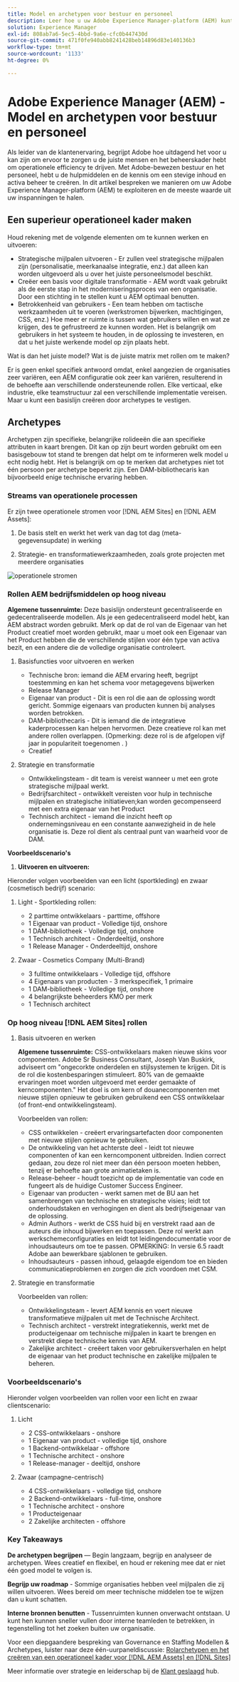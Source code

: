 ```yaml
---
title: Model en archetypen voor bestuur en personeel
description: Leer hoe u uw Adobe Experience Manager-platform (AEM) kunt exploiteren en de meeste waarde van uw inspanningen krijgt.
solution: Experience Manager
exl-id: 808ab7a6-5ec5-4bbd-9a6e-cfc0b447430d
source-git-commit: 471f0fe940abb8241428beb14896d83e140136b3
workflow-type: tm+mt
source-wordcount: '1133'
ht-degree: 0%

---
```


# Adobe Experience Manager (AEM) - Model en archetypen voor bestuur en personeel

Als leider van de klantenervaring, begrijpt Adobe hoe uitdagend het voor u kan zijn om ervoor te zorgen u de juiste mensen en het beheerskader hebt om operationele efficiency te drijven. Met Adobe-bewezen bestuur en het personeel, hebt u de hulpmiddelen en de kennis om een stevige inhoud en activa beheer te creëren. In dit artikel bespreken we manieren om uw Adobe Experience Manager-platform (AEM) te exploiteren en de meeste waarde uit uw inspanningen te halen.

## Een superieur operationeel kader maken

Houd rekening met de volgende elementen om te kunnen werken en uitvoeren:

* Strategische mijlpalen uitvoeren - Er zullen veel strategische mijlpalen zijn (personalisatie, meerkanaalse integratie, enz.) dat alleen kan worden uitgevoerd als u over het juiste personeelsmodel beschikt.
* Creëer een basis voor digitale transformatie - AEM wordt vaak gebruikt als de eerste stap in het moderniseringsproces van een organisatie. Door een stichting in te stellen kunt u AEM optimaal benutten.
* Betrokkenheid van gebruikers - Een team hebben om tactische werkzaamheden uit te voeren (werkstromen bijwerken, machtigingen, CSS, enz.) Hoe meer er ruimte is tussen wat gebruikers willen en wat ze krijgen, des te gefrustreerd ze kunnen worden. Het is belangrijk om gebruikers in het systeem te houden, in de oplossing te investeren, en dat u het juiste werkende model op zijn plaats hebt.

Wat is dan het juiste model? Wat is de juiste matrix met rollen om te maken?

Er is geen enkel specifiek antwoord omdat, enkel aangezien de organisaties zeer variëren, een AEM configuratie ook zeer kan variëren, resulterend in de behoefte aan verschillende ondersteunende rollen. Elke verticaal, elke industrie, elke teamstructuur zal een verschillende implementatie vereisen. Maar u kunt een basislijn creëren door archetypes te vestigen.

## Archetypes

Archetypen zijn specifieke, belangrijke rolideeën die aan specifieke attributen in kaart brengen. Dit kan op zijn beurt worden gebruikt om een basisgebouw tot stand te brengen dat helpt om te informeren welk model u echt nodig hebt. Het is belangrijk om op te merken dat archetypes niet tot één persoon per archetype beperkt zijn. Een DAM-bibliothecaris kan bijvoorbeeld enige technische ervaring hebben.

### Streams van operationele processen

Er zijn twee operationele stromen voor [!DNL AEM Sites] en [!DNL AEM Assets]:

1. De basis stelt en werkt het werk van dag tot dag (meta-gegevensupdate) in werking

1. Strategie- en transformatiewerkzaamheden, zoals grote projecten met meerdere organisaties

![operationele stromen](assets/streams-of-operationalization.png)

### Rollen AEM bedrijfsmiddelen op hoog niveau

**Algemene tussenruimte:** Deze basislijn ondersteunt gecentraliseerde en gedecentraliseerde modellen. Als je een gedecentraliseerd model hebt, kan AEM abstract worden gebruikt. Merk op dat de rol van de Eigenaar van het Product creatief moet worden gebruikt, maar u moet ook een Eigenaar van het Product hebben die de verschillende stijlen voor één type van activa bezit, en een andere die de volledige organisatie controleert.

1. Basisfuncties voor uitvoeren en werken

   * Technische bron: iemand die AEM ervaring heeft, begrijpt toestemming en kan het schema voor metagegevens bijwerken
   * Release Manager
   * Eigenaar van product - Dit is een rol die aan de oplossing wordt gericht. Sommige eigenaars van producten kunnen bij analyses worden betrokken.
   * DAM-bibliothecaris - Dit is iemand die de integratieve kaderprocessen kan helpen hervormen. Deze creatieve rol kan met andere rollen overlappen. (Opmerking: deze rol is de afgelopen vijf jaar in populariteit toegenomen . )
   * Creatief

1. Strategie en transformatie

   * Ontwikkelingsteam - dit team is vereist wanneer u met een grote strategische mijlpaal werkt.
   * Bedrijfsarchitect - ontwikkelt vereisten voor hulp in technische mijlpalen en strategische initiatieven;kan worden gecompenseerd met een extra eigenaar van het Product
   * Technisch architect - iemand die inzicht heeft op ondernemingsniveau en een constante aanwezigheid in de hele organisatie is. Deze rol dient als centraal punt van waarheid voor de DAM.

**Voorbeeldscenario&#39;s**

1. **Uitvoeren en uitvoeren:**

Hieronder volgen voorbeelden van een licht (sportkleding) en zwaar (cosmetisch bedrijf) scenario:

1. Light - Sportkleding rollen:

   * 2 parttime ontwikkelaars - parttime, offshore
   * 1 Eigenaar van product - Volledige tijd, onshore
   * 1 DAM-bibliotheek - Volledige tijd, onshore
   * 1 Technisch architect - Onderdeeltijd, onshore
   * 1 Release Manager - Onderdeeltijd, onshore

1. Zwaar - Cosmetics Company (Multi-Brand)

   * 3 fulltime ontwikkelaars - Volledige tijd, offshore
   * 4 Eigenaars van producten - 3 merkspecifiek, 1 primaire
   * 1 DAM-bibliotheek - Volledige tijd, onshore
   * 4 belangrijkste beheerders KMO per merk
   * 1 Technisch architect

### Op hoog niveau [!DNL AEM Sites] rollen

1. Basis uitvoeren en werken

   **Algemene tussenruimte:** CSS-ontwikkelaars maken nieuwe skins voor componenten. Adobe Sr Business Consultant, Joseph Van Buskirk, adviseert om &quot;ongecorkte onderdelen en stijlsystemen te krijgen. Dit is de rol die kostenbesparingen stimuleert. 80% van de gemaakte ervaringen moet worden uitgevoerd met eerder gemaakte of kerncomponenten.&quot; Het doel is om kern of douanecomponenten met nieuwe stijlen opnieuw te gebruiken gebruikend een CSS ontwikkelaar (of front-end ontwikkelingsteam).

   Voorbeelden van rollen:

   * CSS ontwikkelen - creëert ervaringsartefacten door componenten met nieuwe stijlen opnieuw te gebruiken.
   * De ontwikkeling van het achterste deel - leidt tot nieuwe componenten of kan een kerncomponent uitbreiden. Indien correct gedaan, zou deze rol niet meer dan één persoon moeten hebben, tenzij er behoefte aan grote animatietaken is.
   * Release-beheer - houdt toezicht op de implementatie van code en fungeert als de huidige Customer Success Engineer.
   * Eigenaar van producten - werkt samen met de BU aan het samenbrengen van technische en strategische visies; leidt tot onderhoudstaken en verhogingen en dient als bedrijfseigenaar van de oplossing.
   * Admin Authors - werkt de CSS huid bij en verstrekt raad aan de auteurs die inhoud bijwerken en toepassen. Deze rol werkt aan werkschemeconfiguraties en leidt tot leidingendocumentatie voor de inhoudsauteurs om toe te passen. OPMERKING: In versie 6.5 raadt Adobe aan bewerkbare sjablonen te gebruiken.
   * Inhoudsauteurs - passen inhoud, gelaagde eigendom toe en bieden communicatieproblemen en zorgen die zich voordoen met CSM.

1. Strategie en transformatie

   Voorbeelden van rollen:

   * Ontwikkelingsteam - levert AEM kennis en voert nieuwe transformatieve mijlpalen uit met de Technische Architect.
   * Technisch architect - verstrekt integratiekennis, werkt met de producteigenaar om technische mijlpalen in kaart te brengen en verstrekt diepe technische kennis van AEM.
   * Zakelijke architect - creëert taken voor gebruikersverhalen en helpt de eigenaar van het product technische en zakelijke mijlpalen te beheren.

### Voorbeeldscenario&#39;s

Hieronder volgen voorbeelden van rollen voor een licht en zwaar clientscenario:

1. Licht

   * 2 CSS-ontwikkelaars - onshore
   * 1 Eigenaar van product - volledige tijd, onshore
   * 1 Backend-ontwikkelaar - offshore
   * 1 Technische architect - onshore
   * 1 Release-manager - deeltijd, onshore

1. Zwaar (campagne-centrisch)

   * 4 CSS-ontwikkelaars - volledige tijd, onshore
   * 2 Backend-ontwikkelaars - full-time, onshore
   * 1 Technische architect - onshore
   * 1 Producteigenaar
   * 2 Zakelijke architecten - offshore

### Key Takeaways

**De archetypen begrijpen** — Begin langzaam, begrijp en analyseer de archetypen. Wees creatief en flexibel, en houd er rekening mee dat er niet één goed model te volgen is.

**Begrijp uw roadmap** - Sommige organisaties hebben veel mijlpalen die zij willen uitvoeren. Wees bereid om meer technische middelen toe te wijzen dan u kunt schatten.

**Interne bronnen benutten** - Tussenruimten kunnen onverwacht ontstaan. U kunt hen kunnen sneller vullen door interne teamleden te betrekken, in tegenstelling tot het zoeken buiten uw organisatie.

Voor een diepgaandere bespreking van Governance en Staffing Modellen &amp; Archetypes, luister naar deze één-uurpaneldiscussie: [Rolarchetypen en het creëren van een operationeel kader voor [!DNL AEM Assets] en [!DNL Sites]](https://adobecustomersuccess.adobeconnect.com/p8ml5nmy0758mp4/)

Meer informatie over strategie en leiderschap bij de [Klant geslaagd](https://experienceleague.corp.adobe.com/docs/customer-success/customer-success/overview.html) hub.
